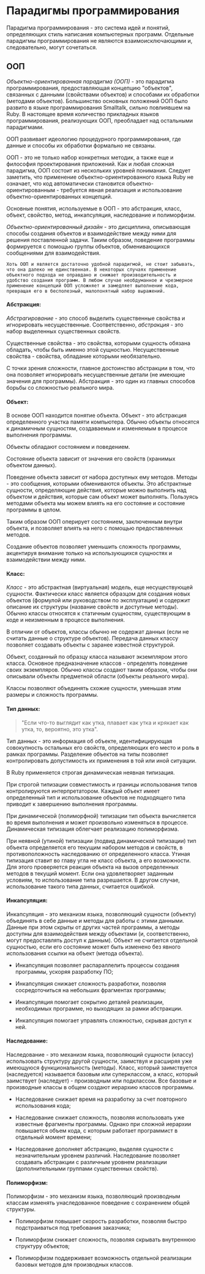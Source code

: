 # Парадигмы программирования

Парадигма программирования - это система идей и понятий, определяющих стиль написания компьютерных программ. Отдельные парадигмы программирования не являются взаимоисключающими и, следовательно, могут сочетаться.


## ООП

*Объектно-ориентированная парадигма (ООП)* - это парадигма программирования, предоставляющая концепцию "объектов", связанных с данными (свойствами объектов) и способами их обработки (методами объектов). Большинство основных положений ООП было развито в языке программирования Smalltalk, сильно повлиявшем на Ruby. В настоящее время количество прикладных языков программирования, реализующих ООП, преобладает над остальными парадигмами.

ООП развивает идеологию процедурного программирования, где данные и способы их обработки формально не связаны.

ООП - это не только набор конкретных методик, а также еще и философия проектирования приложений. Как и любая сложная парадигма, ООП состоит из нескольких уровней понимания. Следует заметить, что применение объектно-ориентированного языка Ruby не означает, что код автоматически становится объектно-ориентированным - требуется явная реализация и использование объектно-ориентированных концепций.

Основные понятия, используемые в ООП - это абстракция, класс, объект, свойство, метод, инкапсуляция, наследование и полиморфизм.

*Объектно-ориентированный дизайн* - это дисциплина, описывающая способы создания объектов и взаимодействие между ними для решения поставленной задачи. Таким образом, поведение программы формируется с помощью группы объектов, обменивающихся сообщениями для взаимодействия.


~~~~~ note
Хоть ООП и является достаточно удобной парадигмой, не стоит забывать, что она далеко не единственная. В некоторых случаях применение объектного подхода не оправдано и снижает производительность и удобство создания программ. В любом случае необдуманное и чрезмерное применение концепций ООП усложняет и замедляет выполнение кода, превращая его в бесполезный, малопонятный набор выражений.
~~~~~


#### Абстракция:

*Абстрагирование* - это способ выделить существенные свойства и игнорировать несущественные. Соответственно, *абстракция* - это набор выделенных существенных свойств.

Существенные свойства - это свойства, которыми сущность обязана обладать, чтобы быть именно этой сущностью. Несущественные свойства - свойства, обладание которыми необязательно.

С точки зрения сложности, главное достоинство абстракции в том, что она позволяет игнорировать несущественные детали (не имеющие значения для программы). Абстракция - это один из главных способов борьбы со сложностью реального мира.


#### Объект:

В основе ООП находится понятие объекта. Объект - это абстракция определенного участка памяти компьютера. Обычно объекты относятся к динамичным сущностям, создаваемым и изменяемым в процессе выполнения программы.

Объекты обладают состоянием и поведением.

Состояние объекта зависит от значения его свойств (хранимых объектом данных).

Поведение объекта зависит от набора доступных ему методов. Методы - это сообщения, которыми обмениваются объекты. Это абстрактные сущности, определяющие действия, которые можно выполнить над объектом и действия, которые сам объект может выполнять. Пользуясь методами объекта мы можем влиять на его состояние и состояние программы в целом.

Таким образом ООП оперирует состоянием, заключенным внутри объекта, и позволяет влиять на него с помощью предоставленных методов.

Создание объектов позволяет уменьшить сложность программы, акцентируя внимание только на использующихся сущностях и  взаимодействии между ними.


#### Класс:

*Класс* - это абстрактная (виртуальная) модель, еще несуществующей сущности. Фактически класс является образцом для создания новых объектов (формулой или руководством по эксплуатации) и содержит описание их структуры (название свойств и доступные методы). Обычно классы относятся к статичным сущностям, существующим в коде и неизменным в процессе выполнения.

В отличии от объектов, классы обычно не содержат данных (если не считать данные о структуре объектов). Передача данных классу позволяет создавать объекты с заранее известной структурой.

Объект, созданный по образцу класса называют экземпляром этого класса. Основное предназначение классов - определять поведение своих экземпляров. Обычно классы создают таким образом, чтобы они описывали объекты предметной области (объекты реального мира).

Классы позволяют объединять схожие сущности, уменьшая этим размеры и сложность программы.


#### Тип данных:

> "Если что-то выглядит как утка, плавает как утка и крякает как утка, то, вероятно, это утка".


Тип данных - это информация об объекте, идентифицирующая совокупность остальных его свойств, определяющих его место и роль в рамках программы. Разделение объектов на типы позволяет контролировать допустимость их применения в той или иной ситуации.

В Ruby применяется строгая динамическая неявная типизация.

При строгой типизации совместимость и границы использования типов контролируются интерпретатором. Каждый объект имеет определенный тип и использование объектов не подходящего типа приводит к завершению выполнения программы.

При динамической (полиморфной) типизации тип объекта вычисляется во время выполнения и может произвольно изменяться в процессе. Динамическая типизация облегчает реализацию полиморфизма.

При неявной (утиной) типизации (подвид динамической типизации) тип объекта определяется его текущим набором методов и свойств, в противоположность наследованию от определенного класса. Утиная типизация ставит во главу угла не класс объекта, а его возможности. Для этого проверяется реакция объекта на вызов определенных методов в текущий момент. Если она удовлетворяет заданным условиям, то использование типа разрешается. В другом случае, использование такого типа данных, считается ошибкой.


#### Инкапсуляция:

Инкапсуляция - это механизм языка, позволяющий сущности (объекту) объединять в себе данные и методы для работы с этими данными. Данные при этом скрыты от других частей программы, а методы доступны для взаимодействия между объектами (и, соответственно, могут предоставлять доступ к данным). Объект не считается отдельной сущностью, если его состояние может быть изменено без явного использования ссылки на объект (метода объекта).

+ Инкапсуляция позволяет распараллелить процессы создания программы, ускоряя разработку ПО;

+ Инкапсуляция снижает сложность разработки, позволяя сосредоточиться на небольших фрагментах программы;

+ Инкапсуляция помогает сокрытию деталей реализации, необходимых программе, но выходящих за рамки абстракции.

+ Инкапсуляция помогает управлять сложностью, скрывая доступ к ней.


#### Наследование:

Наследование - это механизм языка, позволяющий сущности (классу) использовать структуру другой сущности, заимствуя и расширяя уже имеющуюся функциональность (методы). Класс, который заимствуется (наследуется) называется базовым или суперклассом, а класс, который заимствует (наследует) - производным или подклассом. Все базовые и производные классы в общем создают иерархию классов программы.

+ Наследование снижает время на разработку за счет повторного использования кода;

+ Наследование снижает сложность, позволяя использовать уже известные фрагменты программы. Однако при сложной иерархии повышается объем кода, с которым работает программист в отдельный момент времени;

+ Наследование дополняет абстракцию, выделяя сущности с незначительным уровнем различий. Наследование позволяет создавать абстракции с различным уровнем реализации (дополнительными группами существенных свойств).


#### Полиморфизм:

Полиморфизм - это механизм языка, позволяющий производным классам изменять унаследованное поведение с сохранением общей структуры.

+ Полиморфизм повышает скорость разработки, позволяя быстро подстраиваться под требования заказчика;

+ Полиморфизм снижает сложность, позволяя скрывать внутреннюю структуру объектов;

+ Полиморфизм поддерживает возможность отдельной реализации базовых методов для производных классов.


